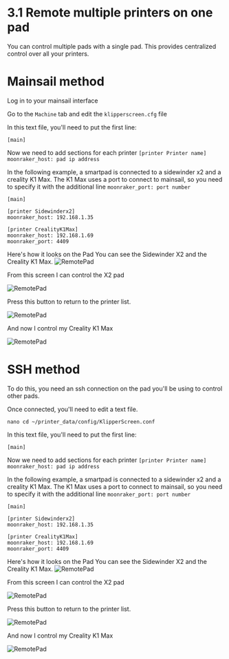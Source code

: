 # 3.1 Remote multiple printers on one pad

You can control multiple pads with a single pad. This provides centralized control over all your printers.

# Mainsail method

Log in to your mainsail interface

Go to the `Machine` tab and edit the `klipperscreen.cfg` file

In this text file, you'll need to put the first line:


```
[main]
```

Now we need to add sections for each printer
`[printer Printer name]`
`moonraker_host: pad ip address`

In the following example, a smartpad is connected to a sidewinder x2 and a creality K1 Max.
The K1 Max uses a port to connect to mainsail, so you need to specify it with the additional line `moonraker_port: port number`

```
[main]

[printer Sidewinderx2]
moonraker_host: 192.168.1.35

[printer CrealityK1Max]
moonraker_host: 192.168.1.69
moonraker_port: 4409
```
Here's how it looks on the Pad
You can see the Sidewinder X2 and the Creality K1 Max.
![RemotePad](/img/KlipperSmartPad/RemotePads/20240222_170827.jpg)

From this screen I can control the X2 pad

![RemotePad](/img/KlipperSmartPad/RemotePads/20240222_170840.jpg)

Press this button to return to the printer list.

![RemotePad](/img/KlipperSmartPad/RemotePads/20240222_170841.jpg)

And now I control my Creality K1 Max

![RemotePad](/img/KlipperSmartPad/RemotePads/20240222_170854.jpg)

# SSH method

To do this, you need an ssh connection on the pad you'll be using to control other pads.

Once connected, you'll need to edit a text file.

```
nano cd ~/printer_data/config/KlipperScreen.conf
```

In this text file, you'll need to put the first line:


```
[main]
```

Now we need to add sections for each printer
`[printer Printer name]`
`moonraker_host: pad ip address`

In the following example, a smartpad is connected to a sidewinder x2 and a creality K1 Max.
The K1 Max uses a port to connect to mainsail, so you need to specify it with the additional line `moonraker_port: port number`

```
[main]

[printer Sidewinderx2]
moonraker_host: 192.168.1.35

[printer CrealityK1Max]
moonraker_host: 192.168.1.69
moonraker_port: 4409
```
Here's how it looks on the Pad
You can see the Sidewinder X2 and the Creality K1 Max.
![RemotePad](/img/KlipperSmartPad/RemotePads/20240222_170827.jpg)

From this screen I can control the X2 pad

![RemotePad](/img/KlipperSmartPad/RemotePads/20240222_170840.jpg)

Press this button to return to the printer list.

![RemotePad](/img/KlipperSmartPad/RemotePads/20240222_170841.jpg)

And now I control my Creality K1 Max

![RemotePad](/img/KlipperSmartPad/RemotePads/20240222_170854.jpg)